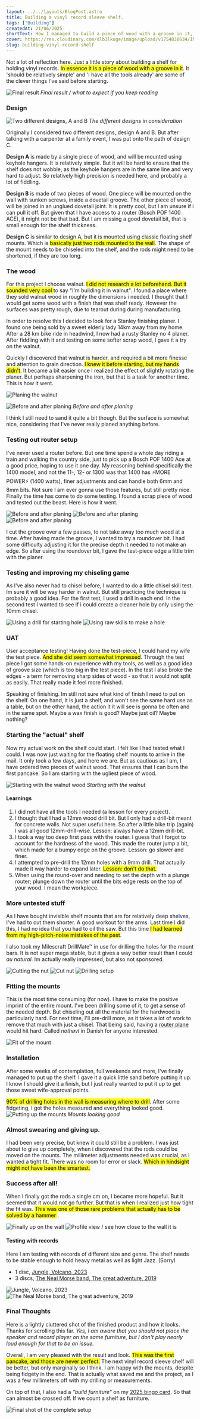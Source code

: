 ```yaml
---
layout: ../../layouts/BlogPost.astro
title: Building a vinyl record sleeve shelf.
tags: ["Building"]
createdAt: 21/06/2025
shortText: How I managed to build a piece of wood with a groove in it, sturdy enough to hold both light jazz and heavy metal.
cover: https://res.cloudinary.com/dlb3lkuge/image/upload/v1754830634/IMG20250810133836_towvhh.jpg
slug: building-vinyl-record-shelf
---
```


Not a lot of reflection here. Just a little story about building a shelf for holding vinyl records. <mark>In essence it is a piece of wood with a groove in it</mark>. It 'should be relatively simple' and 'I have all the tools already' are some of the clever things I've said before starting.

![Final result](https://res.cloudinary.com/dlb3lkuge/image/upload/v1754830634/IMG20250810133836_towvhh.jpg)
*Final result / what to expect if you keep reading*

### Design
![Two different designs, A and B](https://res.cloudinary.com/dlb3lkuge/image/upload/v1750501375/record_holder_design_gr2di2.png)
*The different designs in consideration*

Originally I considered two different designs, design A and B. But after talking with a carpenter at a family event, I was put onto the path of design C. 

**Design A** is made by a single piece of wood, and will be mounted using keyhole hangers. It is relatively simple. But it will be hard to ensure that the shelf does not wobble, as the keyhole hangers are in the same line and very hard to adjust. So relatively high precision is needed here, and probably a lot of fiddling.

**Design B** is made of two pieces of wood. One piece will be mounted on the wall with sunken screws, inside a dovetail groove. The other piece of wood, will be joined in an unglued dovetail joint.  It is pretty cool, but I am unsure if i can pull it off. But given that I have access to a router (Bosch POF 1400 ACE), it might not be that bad. But I am missing a good dovetail bit, that is small enough for the shelf thickness.

**Design C** is similar to design A, but it is mounted using classic floating shelf mounts. Which is <mark>basically just two rods mounted to the wall</mark>. The shape of the mount needs to be chiseled into the shelf, and the rods might need to be shortened, if they are too long.

### The wood
For this project I choose walnut. <mark>I did not research a lot beforehand. But it sounded very cool </mark> to say "I'm building it in walnut". I found a place where they sold walnut wood in roughly the dimensions i needed. I thought that I would get some wood with a finish that was shelf ready. However the surfaces was pretty rough, due to tearout during during manufacturing.

In order to resolve this I decided to look for a Stanley finishing planer. I found one being sold by a sweet elderly lady 14km away from my home. After a 28 km bike ride in headwind, I now had a rusty Stanley no 4 planer. After fiddling with it and testing on some softer scrap wood, I gave it a try on the walnut. 

Quickly I discovered that walnut is harder, and required a bit more finesse and attention to grain direction. <mark>I knew it before starting, but my hands didn't</mark>. It became a bit easier once I realized the effect of slightly rotating the planer. But perhaps sharpening the iron, but that is a task for another time. This is how it went.

![Planing the walnut](https://res.cloudinary.com/dlb3lkuge/image/upload/v1750674547/IMG20250620134030_hhapda.jpg)

![Before and after planing](https://res.cloudinary.com/dlb3lkuge/image/upload/v1750503351/wood_sckigo.jpg)
*Before and after planing*

I think I still need to sand it quite a bit though. But the surface is somewhat nice, considering that I've never really planed anything before.


### Testing out router setup

I've never used a router before. But one time spend a whole day riding a train and walking the country side, just to pick up a Bosch POF 1400 Ace at a good price, hoping to use it one day. My reasoning behind specifically the 1400 model, and not the 11-, 12- or 1300 was that 1400 has ⚡MORE POWER⚡ (1400 watts), finer adjustments and can handle both 6mm and 8mm bits. Not sure I am ever gonna use those features, but still pretty nice.
Finally the time has come to do some testing. I found a scrap piece of wood and tested out the beast. Here is how it went.


<gallery>

![Before and after planing](https://res.cloudinary.com/dlb3lkuge/image/upload/v1750674385/IMG20250623113328_bozciy.jpg)
![Before and after planing](https://res.cloudinary.com/dlb3lkuge/image/upload/v1750674385/IMG20250623114000_odyjbs.jpg)
![Before and after planing](https://res.cloudinary.com/dlb3lkuge/image/upload/v1750674384/IMG20250623115110_vixtvt.jpg)

</gallery>

I cut the groove over a few passes, to not take away too much wood at a time. After having made the groove, I wanted to try a roundover bit. I had some difficulty adjusting it for the precise depth it needed to not make an edge. So after using the roundover bit, I gave the test-piece edge a little trim with the planer.


### Testing and improving my chiseling game

As I've also never had to chisel before, I wanted to do a little chisel skill test. Im sure it will be way harder in walnut. But still practicing the technique is probably a good idea. For the first test, I used a drill in each end. In the second test I wanted to see if i could create a cleaner hole by only using the 10mm chisel.

<gallery>

![Using a drill for starting hole](https://res.cloudinary.com/dlb3lkuge/image/upload/v1750774766/IMG20250624161608_ciddtt.jpg)
![Using raw skills to make a hole](https://res.cloudinary.com/dlb3lkuge/image/upload/v1750774766/IMG20250624161617_vfs7ty.jpg)

</gallery>


### UAT
User acceptance testing! Having done the test-piece, I could hand my wife the test piece. <mark>And she did seem somewhat impressed</mark>. Through the test piece I got some hands-on experience with my tools, as well as a good idea of groove size (which is too big in the test piece). In the test I also broke the edges - a term for removing sharp sides of wood - so that it would not split as easily. That really made it feel more finished.

Speaking of finishing. Im still not sure what kind of finish I need to put on the shelf. On one hand, it is just a shelf, and won't see the same hard use as a table, but on the other hand, the action it it will see is gonna be often and in the same spot. Maybe a wax finish is good? Maybe just oil? Maybe nothing?


### Starting the "actual" shelf
Now my actual work on the shelf could start. I felt like I had tested what I could. I was now just waiting for the floating shelf mounts to arrive in the mail. It only took a few days, and here we are.
But as cautious as I am, I have ordered two pieces of walnut wood. That ensures that I can burn the first pancake. So I am starting with the ugliest piece of wood.

![Starting with the walnut wood](https://res.cloudinary.com/dlb3lkuge/image/upload/v1750970443/IMG20250626144241_xh0lq1.jpg)
*Starting with the walnut*

#### Learnings
1. I did not have all the tools I needed (a lesson for every project). 
2. I thought that I had a 12mm wood drill bit. But I only had a drill-bit meant for concrete walls. Not super useful here. So after a little bike trip (again) I was all good 12mm-drill-wise. Lesson: always have a 12mm drill-bit.
3. I took a way too deep first pass with the router. I guess that I forgot to account for the hardness of the wood. This made the router jump a bit, which made for a bumpy edge on the groove. Lesson: go slower and finer.
4. I attempted to pre-drill the 12mm holes with a 9mm drill. That actually made it way harder to expand later. <mark>Lesson: don't do that.</mark>
5. When using the round-over and needing to set the depth with a plunge router; plunge down the router until the bits edge rests on the top of your wood. I mean the workpiece.


### More untested stuff
As I have bought invisible shelf mounts that are for relatively deep shelves, I've had to cut them shorter. A good workout for the arms. Last time I did this, I had no idea that you had to oil the saw. But this time <mark>I had learned from my high-pitch-noise mistakes of the past</mark>.

I also took my Milescraft DrillMate™ in use for drilling the holes for the mount bars. It is not super mega stable, but it gives a way better result than I could _au natural_. Im actually really impressed, but also not sponsored.

<gallery>

![Cutting the nut](https://res.cloudinary.com/dlb3lkuge/image/upload/v1750970439/IMG20250626153011_mw4lml.jpg)
![Cut nut](https://res.cloudinary.com/dlb3lkuge/image/upload/v1750970441/IMG20250626153703_ufi0cv.jpg)
![Drilling setup](https://res.cloudinary.com/dlb3lkuge/image/upload/v1750970444/IMG20250626152537_azshn1.jpg)

</gallery>

### Fitting the mounts
This is the most time consuming (for now). I have to make the positive imprint of the entire mount. I've been drilling some of it, to get a sense of the needed depth. But chiseling out all the material for the hardwood is particularly hard. For next time, I'll pre-drill more, as it takes a lot of work to remove that much with just a chisel. That being said, having a [router plane](https://www.supertool.com/StanleyBG/stan10.htm) would hit hard. Called _nothøvl_ in Danish for anyone interested.

![Fit of the mount](https://res.cloudinary.com/dlb3lkuge/image/upload/v1750970442/IMG20250626184811_iaqehj.jpg)

### Installation
After some weeks of contemplation, full weekends and more, I've finally managed to put up the shelf. I gave it a quick little sand before putting it up. I know I should give it a finish, but I just really wanted to put it up to get those sweet wife-approval points.

<mark>90% of drilling holes in the wall is measuring where to drill</mark>. After some fidgeting, I got the holes measured and everything looked good.
![Putting up the mounts](https://res.cloudinary.com/dlb3lkuge/image/upload/v1754829446/IMG20250810125254_qhqux2.jpg)
*Mounts looking good*

### Almost swearing and giving up.
I had been very precise, but knew it could still be a problem. I was just about to give up completely, when i discovered that the rods could be moved on the mounts. The millimeter adjustments needed was crucial, as I wanted a tight fit. There was no room for error or slack. <mark>Which in hindsight might not have been the smartest.</mark>

### Success after all!
When I finally got the rods a single cm on, I became more hopeful. But it seemed that it would not go further. But that is when I realized just how tight the fit was. <mark>This was one of those rare problems that actually has to be solved by a hammer </mark>.

<Gallery>

![Finally up on the wall](https://res.cloudinary.com/dlb3lkuge/image/upload/v1754829483/IMG20250810132031_xwmuru.jpg)
![Profile view / see how close to the wall it is](https://res.cloudinary.com/dlb3lkuge/image/upload/v1754829505/IMG20250810132036_rssuqh.jpg)

</Gallery>

#### Testing with records
Here I am testing with records of different size and genre. The shelf needs to be stable enough to hold heavy metal as well as light Jazz. (Sorry)
- 1 disc, [Jungle, Volcano, 2023](https://www.discogs.com/master/3197244-Jungle-Volcano)
- 3 discs, [The Neal Morse band, The great adventure, 2019](https://www.discogs.com/master/1490860-The-Neal-Morse-Band-The-Great-Adventure)


<Gallery>

![Jungle, Volcano, 2023](https://res.cloudinary.com/dlb3lkuge/image/upload/v1754829446/IMG20250810132107_jthlce.jpg)
![The Neal Morse band, The great adventure, 2019](https://res.cloudinary.com/dlb3lkuge/image/upload/v1754829510/IMG20250810132140_h7efmq.jpg)

</Gallery>

### Final Thoughts
Here is a lightly cluttered shot of the finished product and how it looks. Thanks for scrolling this far. *Yes, I am aware that you should not place the speaker and record player on the same furniture, but I don't play nearly loud enough for that to be an issue.*

Overall, I am very pleased with the result and look. <mark>This was the first pancake, and those are never perfect.</mark> The next vinyl record sleeve shelf will be better, but only marginally so I think. I am happy with the mounts, despite being fidgety in the end. That is actually what saved me and the project, as I was a few millimeters off with my drilling or measurements.

On top of that, I also had a *"build furniture"* on my [2025 bingo card](../blog/first_post.md). So that can almost be crossed off. If we count a shelf as furniture.

![Final shot of the complete setup](https://res.cloudinary.com/dlb3lkuge/image/upload/v1754830634/IMG20250810133836_towvhh.jpg)
